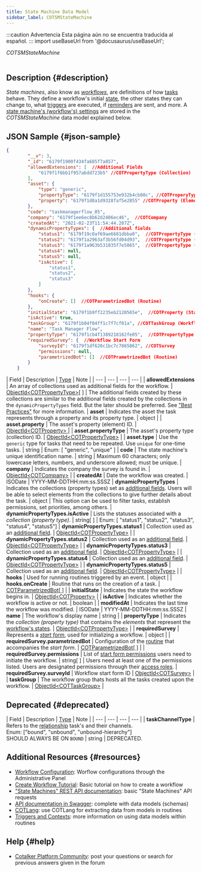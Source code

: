 ```yaml
---
title: State Machine Data Model
sidebar_label: COTSMStateMachine
---
```


:::caution Advertencia
Esta página aún no se encuentra traducida al español.
:::
import useBaseUrl from '@docusaurus/useBaseUrl';

<span className="hero__subtitle"><em>COTSMStateMachine</em></span>
<br/>
<br/>

## Description {#description}

_State machines_, also know as [_workflows_](/docs/documentation/client/basic_concepts#workflows), are definitions of how [tasks](/docs/documentation/client/basic_concepts#tasks) behave. They define a workflow's initial [state](/docs/documentation/client/basic_concepts#state), the other states they can change to, what [triggers](/docs/documentation/automation/cotlang/triggers_and_contexts) are executed, if [reminders](/docs/documentation/automation/sla) are sent, and more. A [state machine's (workflow's) settings](/docs/documentation/admin/workflows/settings_panels/workflow_create_edit) are stored in the _COTSMStateMachine_ data model explained below.

## JSON Sample {#json-sample}

```json
{
        "__v": 3,
        "_id": "6179f1900f434fa685f7a857",
        "allowedExtensions": [  //Additional Fields
            "6179f1f6bb1f957abdd723b5" //COTPropertyType (Collection)
        ],
        "asset": {
            "type": "generic",
            "propertyType": "6179f1d155753e932b4cb08c", //COTProperyType (Collection)
            "property": "6179f1d8a1d9328faf5e2855" //COTProperty (Element)
        },
        "code": "taskmanagerflow_05",
        "company": "6179f1ee6ec8b62d2406ec46",  //COTCompany
        "createdAt": "2021-02-23T11:54:44.287Z",
        "dynamicPropertyTypes": {  //Additional fields
            "status1": "6179f19c0af69ae6681dbba0",  //COTPropertyType (Collection)
            "status2": "6179f1a2963af3b56fd04d93",  //COTPropertyType (Collection)
            "status3": "6179f1a963b531035f7e5065",  //COTPropertyType (Collection)
            "status4": null,
            "status5": null,
            "isActive": [
                "status1",
                "status2",
                "status3"
            ]
        },
        "hooks": {
            "onCreate": []  //COTParametrizedBot (Routine)
        },
        "initialState": "6179f1b9ff2235eb2120565e",  //COTProperty (State Element)
        "isActive": true,
        "taskGroup": "6179f1b04f04ff1c7f7cf01a", //COTTaskGroup (Workflow Group)
        "name": "Task Manager Flow",
        "propertyType": "6179f1cb4f1389218162fe05",  //COTPropertyType (States' Collection)
        "requiredSurvey": {  //Workflow Start Form
            "surveyId": "6179f1df620c1bc7c7865862", //COTSurvey
            "permissions": null,
            "parametrizedBot": []  //COTPrametrizedBot (Routine)
        }
    }
```

| Field | Description | [Type](/docs/documentation/models/overview_model#data-types) | Note |
| --- | --- | --- | --- |
| **allowedExtensions** | An array of collections used as additional fields for the workflow. | [ObjectId<COTPropertyType\>](/docs/documentation/models/databases/model_propertytypes)[ ] | The additional fields created by these collections are similar to the additional fields created by the collections in the `dynamicPropertyTypes` field. But the later should be preferred. See ["Best Practices"](/docs/documentation/admin/workflows/settings_panels/workflow_create_edit#workflow-additional-fields) for more information.
| **asset** | Indicates the asset the task represents through a property and its property type. | object |
| **asset.property** | The asset's property (element) ID. | [ObjectId<COTProperty\> ](/docs/documentation/models/databases/model_properties) |
| **asset.propertyType** | The asset's property type (collection) ID. | [ObjectId<COTPropertyType\>](/docs/documentation/models/databases/model_propertytypes) |
| **asset.type** | Use the `generic` type for tasks that need to be repeated. Use `unique` for one-time tasks. | string | Enum: [ "generic", "unique" ]
| **code** | The state machine's unique identification name. | string | Maximum 60 characters; only lowercase letters, numbers, and underscore allowed; must be unique.
| **company** | Indicates the company the survey is found in. | [ObjectId<COTCompany\>](/docs/documentation/models/company/model_company) |
| **createdAt** | Date the workflow was created. | ISODate | YYYY-MM-DDTHH:mm:ss.SSSZ
| **dynamicPropertyTypes** | Indicates the collections (property types) set as [additional fields](/docs/documentation/admin/workflows/settings_panels/workflow_create_edit#additional-fields). Users will be able to select elements from the collections to give further details about the task. | object | This option can be used to filter tasks, establish permissions, set priorities, among others.
| **dynamicPropertyTypes.isActive** | Lists the statuses associated with a _collection (property type)_. | string[ ] | Enum: [ "status1", "status2", "status3", "status4", "status5"]
| **dynamicPropertyTypes.status1** | Collection used as an [additional field](/docs/documentation/admin/workflows/settings_panels/workflow_create_edit#additional-fields). | [ObjectId<COTPropertyType\>](/docs/documentation/models/databases/model_propertytypes) |
| **dynamicPropertyTypes.status2** | Collection used as an [additional field](/docs/documentation/admin/workflows/settings_panels/workflow_create_edit#additional-fields). | [ObjectId<COTPropertyType\>](/docs/documentation/models/databases/model_propertytypes) |
| **dynamicPropertyTypes.status3** | Collection used as an [additional field](/docs/documentation/admin/workflows/settings_panels/workflow_create_edit#additional-fields). | [ObjectId<COTPropertyType\>](/docs/documentation/models/databases/model_propertytypes) |
| **dynamicPropertyTypes.status4** | Collection used as an [additional field](/docs/documentation/admin/workflows/settings_panels/workflow_create_edit#additional-fields). | [ObjectId<COTPropertyType\>](/docs/documentation/models/databases/model_propertytypes) |
| **dynamicPropertyTypes.status5** | Collection used as an [additional field](/docs/documentation/admin/workflows/settings_panels/workflow_create_edit#additional-fields). | [ObjectId<COTPropertyType\>](/docs/documentation/models/databases/model_propertytypes) |
| **hooks** | Used for running routines triggered by an event. | object |
| **hooks.onCreate** | Routine that runs on the creation of a task. | [COTParametrizedBot[ ]](/docs/documentation/models/automations/model_parametrizedbot) |
| **initialState** | Indicates the state the workflow begins in. | [ObjectId<COTProperty\>](/docs/documentation/models/databases/model_properties) |
| **isActive** | Indicates whether the workflow is active or not. | boolean |
| **modifiedAt** | Indicates the last time the workflow was modified. | ISODate | YYYY-MM-DDTHH:mm:ss.SSSZ
| **name** | The workflow's display name | string | 
| **propertyType** | Indicates the _collection (property type)_ that contains the _elements_ that represent the [workflow's states](/docs/documentation/admin/workflows/settings_panels/create_edit_state). | [ObjectId<COTPropertyType\>](/docs/documentation/models/databases/model_propertytypes) |
| **requiredSurvey** | Represents a [_start form_](/docs/documentation/admin/workflows/admin_workflow_required_survey), used for initializing a workflow. | object |
| **requiredSurvey.parametrizedBot** | Configuration of the [routine](/docs/documentation/automation/admin_routine) that accompanies the _start form_. | [COTParametrizedBot[ ]](/docs/documentation/models/automations/model_parametrizedbot) |
| **requiredSurvey.permissions** | List of [start form permissions](/docs/documentation/admin/workflows/settings_panels/workflow_create_edit#states) users need to initiate the workflow. | string[ ] | Users need at least one of the permissions listed. Users are designated permissions through their [access roles](/docs/documentation/admin/admin_accessrole#default-permissions).
| **requiredSurvey.surveyId** | Workflow start form ID | [ObjectId<COTSurvey\>](/docs/documentation/models/surveys/model_surveys) |
| **taskGroup** | The workflow group thats hosts all the tasks created upon the workflow. | [ObjectId<COTTaskGroup\>](/docs/documentation/models/tasks/model_taskgroup) |


## Deprecated {#deprecated}

| Field | Description | [Type](/docs/documentation/models/overview_model#data-types) | Note |
| --- | --- | --- | --- |
| **taskChannelType** | Refers to the [relationship](/docs/documentation/admin/tips/chat_channels_workflows) task's and their channels.<br/>Enum: ["bound", "unbound", "unbound-hierarchy"]<br/>SHOULD ALWAYS BE ON `BOUND` | string | DEPRECATED.

## Additional Resources {#resources}

- [Workflow Configuration](/docs/documentation/admin/workflows/settings_panels/workflow_create_edit): Worflow configurations through the Administrative Panel
- [Create Workflow Tutorial](/docs/tutorials/basic/create_state_machines): Basic tutorial on how to create a workflow
- ["State Machines" REST API documentation](/docs/documentation/api/tasks/statemachines): basic "State Machines" API requests
- [API documentation in Swagger](https://www.cotalker.com/swagger/core/?key=woubtjf4olr0t4zgutuwn6scbcm6hd3qh1cgl5obmohpbm3mfublnwcvv67lodgjvd3h86s9ppshtvmf95gepsqh6nizq9liu7f): complete with data models (schemas)
- [COTLang](/docs/documentation/automation/cotlang/admin_cotlang): use COTLang for extracting data from models in routines
- [Triggers and Contexts](/docs/documentation/automation/cotlang/triggers_and_contexts): more information on using data models within routines

## Help {#help}

- [Cotalker Platform Community](https://github.com/Cotalker/documentation/discussions): post your questions or search for previous answers given in the forum

